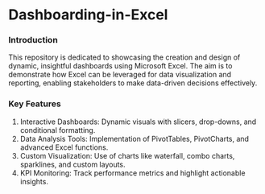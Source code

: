 # Dashboarding-in-Excel
### Introduction
This repository is dedicated to showcasing the creation and design of dynamic, insightful dashboards using Microsoft Excel. The aim is to demonstrate how Excel can be leveraged for data visualization and reporting, enabling stakeholders to make data-driven decisions effectively.

### Key Features
1. Interactive Dashboards: Dynamic visuals with slicers, drop-downs, and conditional formatting.
2. Data Analysis Tools: Implementation of PivotTables, PivotCharts, and advanced Excel functions.
3. Custom Visualization: Use of charts like waterfall, combo charts, sparklines, and custom layouts.
4. KPI Monitoring: Track performance metrics and highlight actionable insights.